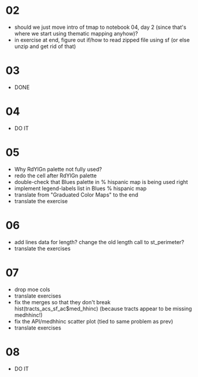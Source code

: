 # 02
- should we just move intro of tmap to notebook 04, day 2 (since that's where we start using thematic mapping anyhow)?
- in exercise at end, figure out if/how to read zipped file using sf (or else unzip and get rid of that)

# 03
- DONE

# 04
- DO IT

# 05
- Why RdYlGn palette not fully used?
- redo the cell after RdYlGn palette
- double-check that Blues palette in % hispanic map is being used right
- implement legend-labels list in Blues % hispanic map
- translate from "Graduated Color Maps" to the end
- translate the exercise

# 06
- add lines data for length? change the old length call to st_perimeter?
- translate the exercises


# 07
- drop moe cols
- translate exercises
- fix the merges so that they don't break hist(tracts_acs_sf_ac$med_hhinc) (because tracts appear to be missing medhhinc!)
- fix the API/medhhinc scatter plot (tied to same problem as prev)
- translate exercises

# 08
- DO IT

